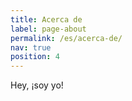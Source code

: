 ```yaml
---
title: Acerca de
label: page-about
permalink: /es/acerca-de/
nav: true
position: 4
---
```


Hey, ¡soy yo!
